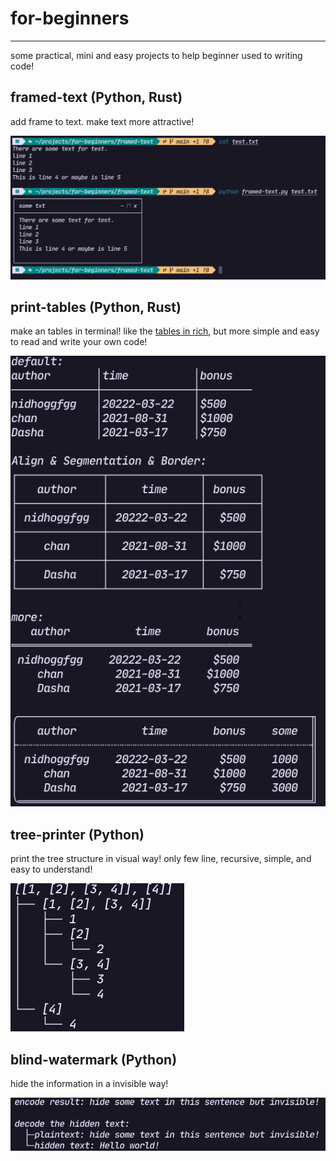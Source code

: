 # for-beginners

-------

some practical, mini and easy projects to help beginner used to writing code!

## framed-text (Python, Rust)

add frame to text. make text more attractive!

![framed-txt](./images/framed-text.png)

## print-tables (Python, Rust)

make an tables in terminal!
like the [tables in rich](https://github.com/Textualize/rich), but more simple and easy to read and write your own code!

![print-tables](./images/print-tables.png)

## tree-printer (Python)

print the tree structure in visual way!
only few line, recursive, simple, and easy to understand!

![tree-printer](./images/tree-printer.png)

## blind-watermark (Python)

hide the information in a invisible way!

![hide-text](./images/blind-watermark-text.png)


